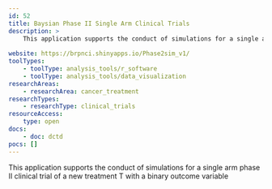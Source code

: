 ```yaml
---
id: 52
title: Baysian Phase II Single Arm Clinical Trials
description: >
    This application supports the conduct of simulations for a single arm phase II clinical trial of a new treatment T with a binary outcome variable.
    
website: https://brpnci.shinyapps.io/Phase2sim_v1/
toolTypes:
    - toolType: analysis_tools/r_software
    - toolType: analysis_tools/data_visualization
researchAreas:
    - researchArea: cancer_treatment
researchTypes:
    - researchType: clinical_trials
resourceAccess:
    type: open
docs:
    - doc: dctd
pocs: []        
---
```

This application supports the conduct of simulations for a single arm phase II clinical trial of a new treatment T with a binary outcome variable
